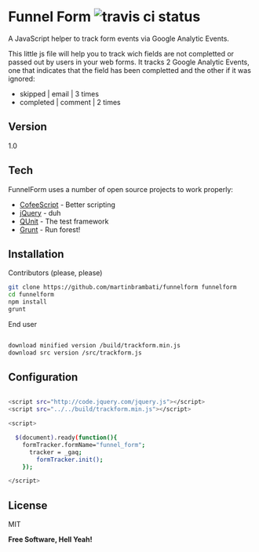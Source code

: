 Funnel Form  <img src="https://api.travis-ci.org/martinbrambati/funnelform.svg" title="travis ci status">
=========

A JavaScript helper to track form events via Google Analytic Events.

This little js file will help you to track wich fields are not completted or passed out by users in your web forms. It tracks 2 Google Analytic Events, one that indicates that the field has been completted and the other if it was ignored:

  - skipped | email |    3 times    
  - completed |    comment	| 2	times
   
Version
----

1.0

Tech
-----------

FunnelForm uses a number of open source projects to work properly:

* [CofeeScript] - Better scripting
* [jQuery] - duh 
* [QUnit] - The test framework
* [Grunt] - Run forest! 

Installation
--------------

Contributors (please, please)
```sh
git clone https://github.com/martinbrambati/funnelform funnelform
cd funnelform
npm install
grunt
```

End user
```sh

download minified version /build/trackform.min.js
download src version /src/trackform.js

```

Configuration
---------------

```sh

<script src="http://code.jquery.com/jquery.js"></script>
<script src="../../build/trackform.min.js"></script>

<script>

  $(document).ready(function(){
    formTracker.formName="funnel_form";
	  tracker = _gaq;
		formTracker.init();
	});

</script>

```

License
----

MIT


**Free Software, Hell Yeah!**

[javascript]:http://en.wikipedia.org/wiki/JavaScript
[qunit]:https://qunitjs.com/
[jQuery]:http://jquery.com
[Grunt]:http://gruntjs.com/getting-started#working-with-an-existing-grunt-project
[CofeeScript]:http://coffeescript.org/